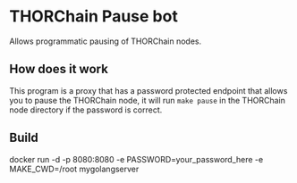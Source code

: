 # THORChain Pause bot

Allows programmatic pausing of THORChain nodes.

## How does it work

This program is a proxy that has a password protected endpoint that allows you to pause the THORChain node, it will run `make pause` in the THORChain node directory if the password is correct.

## Build

docker run -d -p 8080:8080 -e PASSWORD=your_password_here -e MAKE_CWD=/root mygolangserver
